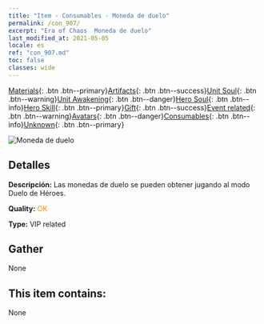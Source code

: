 ```yaml
---
title: "Item - Consumables - Moneda de duelo"
permalink: /con_907/
excerpt: "Era of Chaos  Moneda de duelo"
last_modified_at: 2021-05-05
locale: es
ref: "con_907.md"
toc: false
classes: wide
---
```

 [Materials](/ItemsES/){: .btn .btn--primary}[Artifacts](/ItemsES/Artifacts/){: .btn .btn--success}[Unit Soul](/ItemsES/UnitSoul/){: .btn .btn--warning}[Unit Awakening](/ItemsES/UnitAwakening/){: .btn .btn--danger}[Hero Soul](/ItemsES/HeroSoul/){: .btn .btn--info}[Hero Skill](/ItemsES/HeroSkill/){: .btn .btn--primary}[Gift](/ItemsES/Gift/){: .btn .btn--success}[Event related](/ItemsES/Events/){: .btn .btn--warning}[Avatars](/ItemsES/Avatars/){: .btn .btn--danger}[Consumables](/ItemsES/Consumables/){: .btn .btn--info}[Unknown](/ItemsES/Unknown/){: .btn .btn--primary}

 ![Moneda de duelo](/images/t/i_117.png)

## Detalles
 **Descripción:** Las monedas de duelo se pueden obtener jugando al modo Duelo de Héroes.

 **Quality:** <span style="color: #FF8C00">OK</span>

 **Type:** VIP related

## Gather

  None

## This item contains:

  None

